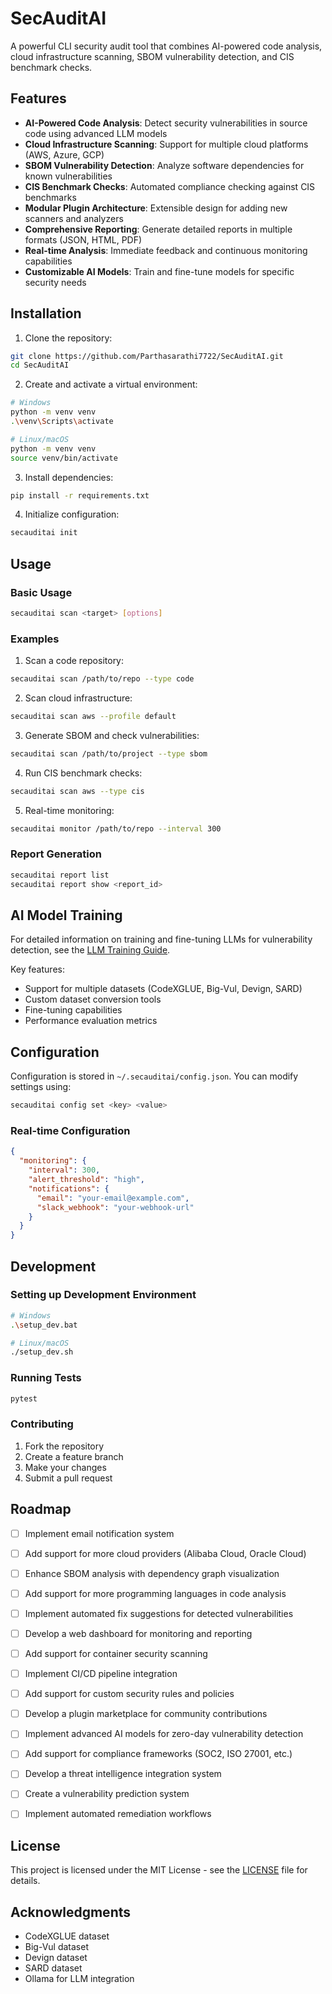 # SecAuditAI

A powerful CLI security audit tool that combines AI-powered code analysis, cloud infrastructure scanning, SBOM vulnerability detection, and CIS benchmark checks.

## Features

- **AI-Powered Code Analysis**: Detect security vulnerabilities in source code using advanced LLM models
- **Cloud Infrastructure Scanning**: Support for multiple cloud platforms (AWS, Azure, GCP)
- **SBOM Vulnerability Detection**: Analyze software dependencies for known vulnerabilities
- **CIS Benchmark Checks**: Automated compliance checking against CIS benchmarks
- **Modular Plugin Architecture**: Extensible design for adding new scanners and analyzers
- **Comprehensive Reporting**: Generate detailed reports in multiple formats (JSON, HTML, PDF)
- **Real-time Analysis**: Immediate feedback and continuous monitoring capabilities
- **Customizable AI Models**: Train and fine-tune models for specific security needs

## Installation

1. Clone the repository:
```bash
git clone https://github.com/Parthasarathi7722/SecAuditAI.git
cd SecAuditAI
```

2. Create and activate a virtual environment:
```bash
# Windows
python -m venv venv
.\venv\Scripts\activate

# Linux/macOS
python -m venv venv
source venv/bin/activate
```

3. Install dependencies:
```bash
pip install -r requirements.txt
```

4. Initialize configuration:
```bash
secauditai init
```

## Usage

### Basic Usage
```bash
secauditai scan <target> [options]
```

### Examples

1. Scan a code repository:
```bash
secauditai scan /path/to/repo --type code
```

2. Scan cloud infrastructure:
```bash
secauditai scan aws --profile default
```

3. Generate SBOM and check vulnerabilities:
```bash
secauditai scan /path/to/project --type sbom
```

4. Run CIS benchmark checks:
```bash
secauditai scan aws --type cis
```

5. Real-time monitoring:
```bash
secauditai monitor /path/to/repo --interval 300
```

### Report Generation
```bash
secauditai report list
secauditai report show <report_id>
```

## AI Model Training

For detailed information on training and fine-tuning LLMs for vulnerability detection, see the [LLM Training Guide](docs/llm_training.md).

Key features:
- Support for multiple datasets (CodeXGLUE, Big-Vul, Devign, SARD)
- Custom dataset conversion tools
- Fine-tuning capabilities
- Performance evaluation metrics

## Configuration

Configuration is stored in `~/.secauditai/config.json`. You can modify settings using:
```bash
secauditai config set <key> <value>
```

### Real-time Configuration
```json
{
  "monitoring": {
    "interval": 300,
    "alert_threshold": "high",
    "notifications": {
      "email": "your-email@example.com",
      "slack_webhook": "your-webhook-url"
    }
  }
}
```

## Development

### Setting up Development Environment
```bash
# Windows
.\setup_dev.bat

# Linux/macOS
./setup_dev.sh
```

### Running Tests
```bash
pytest
```

### Contributing
1. Fork the repository
2. Create a feature branch
3. Make your changes
4. Submit a pull request

## Roadmap

- [ ] Implement email notification system
- [ ] Add support for more cloud providers (Alibaba Cloud, Oracle Cloud)
- [ ] Enhance SBOM analysis with dependency graph visualization
- [ ] Add support for more programming languages in code analysis
- [ ] Implement automated fix suggestions for detected vulnerabilities

- [ ] Develop a web dashboard for monitoring and reporting
- [ ] Add support for container security scanning
- [ ] Implement CI/CD pipeline integration
- [ ] Add support for custom security rules and policies
- [ ] Develop a plugin marketplace for community contributions

- [ ] Implement advanced AI models for zero-day vulnerability detection
- [ ] Add support for compliance frameworks (SOC2, ISO 27001, etc.)
- [ ] Develop a threat intelligence integration system
- [ ] Create a vulnerability prediction system
- [ ] Implement automated remediation workflows

## License

This project is licensed under the MIT License - see the [LICENSE](LICENSE) file for details.

## Acknowledgments

- CodeXGLUE dataset
- Big-Vul dataset
- Devign dataset
- SARD dataset
- Ollama for LLM integration
